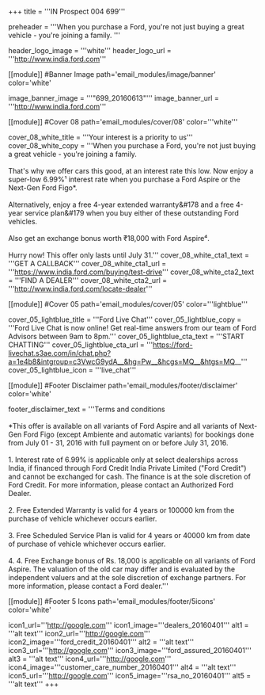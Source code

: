 +++
title = '''IN Prospect 004 699'''

preheader = '''When you purchase a Ford, you're not just buying a great vehicle - you're joining a family. '''

  header_logo_image = '''white'''
  header_logo_url = '''http://www.india.ford.com'''

[[module]] #Banner Image
path='email_modules/image/banner'
color='white'

  image_banner_image = '''"699_20160613"'''
  image_banner_url = '''http://www.india.ford.com'''

[[module]] #Cover 08
path='email_modules/cover/08'
color='''white'''
  
  cover_08_white_title = '''Your interest is a priority to us'''
  cover_08_white_copy = '''When you purchase a Ford, you're not just buying a great vehicle - you're joining a family.<br/><br/>That's why we offer cars this good, at an interest rate this low. Now enjoy a super-low 6.99%&#185; interest rate when you purchase a Ford Aspire or the Next-Gen Ford Figo*. <br/><br/>Alternatively, enjoy a free 4-year extended warranty&#178 and a free 4-year service plan&#179 when you buy either of these outstanding Ford vehicles.<br/><br/>Also get an exchange bonus worth &#8377;18,000 with Ford Aspire&#8308;.<br/><br/>Hurry now! This offer only lasts until July 31.'''
  cover_08_white_cta1_text = '''GET A CALLBACK'''
  cover_08_white_cta1_url = '''https://www.india.ford.com/buying/test-drive'''
  cover_08_white_cta2_text = '''FIND A DEALER'''
  cover_08_white_cta2_url = '''http://www.india.ford.com/locate-dealer'''

[[module]] #Cover 05
path='email_modules/cover/05'
color='''lightblue'''

  cover_05_lightblue_title = '''Ford Live Chat'''
  cover_05_lightblue_copy = '''Ford Live Chat is now online! Get real-time answers from our team of Ford Advisors between 9am to 8pm.'''
  cover_05_lightblue_cta_text = '''START CHATTING'''
  cover_05_lightblue_cta_url = '''https://ford-livechat.s3ae.com/in/chat.php?a=1e4b8&intgroup=c3VwcG9ydA__&hg=Pw__&hcgs=MQ__&htgs=MQ__'''
  cover_05_lightblue_icon = '''live_chat'''

[[module]] #Footer Disclaimer
path='email_modules/footer/disclaimer'
color='white'

  footer_disclaimer_text = '''Terms and conditions <br/><br/>*This offer is available on all variants of Ford Aspire and all variants of Next-Gen Ford Figo (except Ambiente and automatic variants) for bookings done from July 01 - 31, 2016 with full payment on or before July 31, 2016.<br/><br/>1. Interest rate of 6.99% is applicable only at select dealerships across India, if financed through Ford Credit India Private Limited ("Ford Credit") and cannot be exchanged for cash. The finance is at the sole discretion of Ford Credit. For more information, please contact an Authorized Ford Dealer.<br/><br/>2. Free Extended Warranty is valid for 4 years or 100000 km from the purchase of vehicle whichever occurs earlier. <br/><br/>3. Free Scheduled Service Plan is valid for 4 years or 40000 km from date of purchase of vehicle whichever occurs earlier. <br/><br/>4. 4. Free Exchange bonus of Rs. 18,000 is applicable on all variants of Ford Aspire. The valuation of the old car may differ and is evaluated by the independent valuers and at the sole discretion of exchange partners. For more information, please contact a Ford dealer.'''

[[module]] #Footer 5 Icons
path='email_modules/footer/5icons'
color='white'

  icon1_url='''http://google.com'''
  icon1_image='''dealers_20160401'''
  alt1 = '''alt text'''
  icon2_url='''http://google.com'''
  icon2_image='''ford_credit_20160401'''
  alt2 = '''alt text'''
  icon3_url='''http://google.com'''
  icon3_image='''ford_assured_20160401'''
  alt3 = '''alt text'''
  icon4_url='''http://google.com'''
  icon4_image='''customer_care_number_20160401'''
  alt4 = '''alt text'''
  icon5_url='''http://google.com'''
  icon5_image='''rsa_no_20160401'''
  alt5 = '''alt text'''
+++